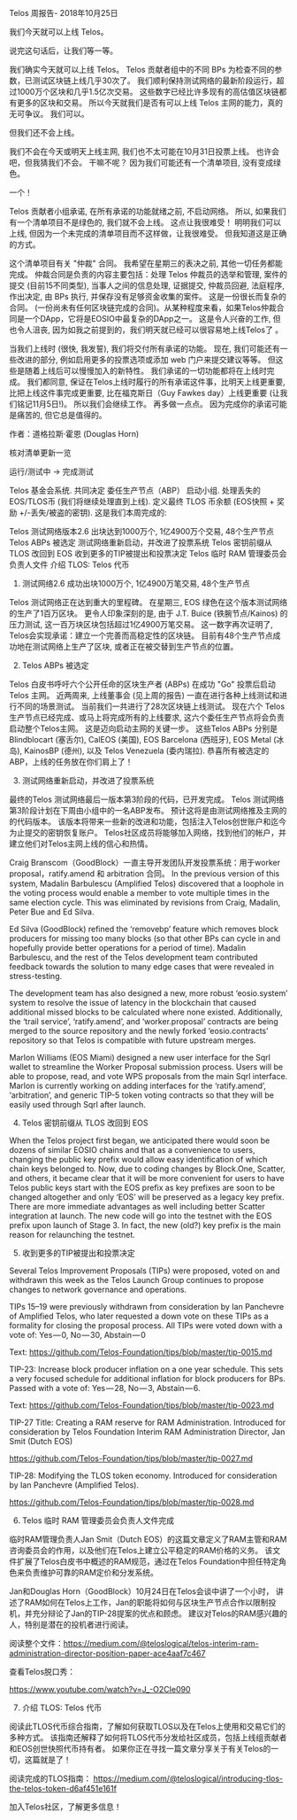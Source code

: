 Telos 周报告- 2018年10月25日

我们今天就可以上线 Telos。

说完这句话后，让我们等一等。

我们确实今天就可以上线 Telos。 Telos 贡献者组中的不同 BPs 为检查不同的参数，已测试区块链上线几乎30次了。 我们顺利保持测试网络的最新阶段运行，超过1000万个区块和几乎1.5亿次交易。 这些数字已经比许多现有的高估值区块链都有更多的区块和交易。 所以今天就我们是否有可以上线 Telos 主网的能力，真的无可争议。 我们可以。

但我们还不会上线。

我们不会在今天或明天上线主网, 我们也不太可能在10月31日投票上线。 也许会吧，但我猜我们不会。 干嘛不呢？ 因为我们可能还有一个清单项目, 没有变成绿色。

一个！

Telos 贡献者小组承诺, 在所有承诺的功能就绪之前, 不启动网络。 所以, 如果我们有一个清单项目不是绿色的, 我们就不会上线。 这点让我很难受！ 明明我们可以上线, 但因为一个未完成的清单项目而不这样做，让我很难受。 但我知道这是正确的方式。

这个清单项目有关 "仲裁" 合同。 我希望在星期三的表决之前, 其他一切任务都能完成。 仲裁合同是负责的内容主要包括：处理 Telos 仲裁员的选举和管理, 案件的提交 (目前15不同类型), 当事人之间的信息处理, 证据提交, 仲裁员回避, 法庭程序, 作出决定, 由 BPs 执行, 并保存没有足够资金收集的案件。 这是一份很长而复杂的合同。 (一份尚未有任何区块链完成的合同)。从某种程度来看，如果Telos仲裁合同是一个DApp，它将是EOSIO中最复杂的DApp之一。 这是令人兴奋的工作, 但也令人沮丧, 因为如我之前提到的，我们明天就已经可以很容易地上线Telos了 。

当我们上线时 (很快, 我发誓), 我们将交付所有承诺的功能。 现在, 我们可能还有一些改进的部分, 例如启用更多的投票选项或添加 web 门户来提交建议等等。 但这些是随着上线后可以慢慢加入的新特性。 我们承诺的一切功能都将在上线时完成。 我们都同意, 保证在Telos上线时履行的所有承诺这件事，比明天上线更重要, 比把上线这件事完成更重要, 比在福克斯日（Guy Fawkes day）上线更重要 (让我们铭记11月5日!)。 所以我们会继续工作。 再多做一点点。 因为完成你的承诺可能是痛苦的, 但它总是值得的。

作者：道格拉斯·霍恩 (Douglas Horn)

核对清单更新一览

运行/测试中 → 完成测试

Telos 基金会系统. 共同决定 委任生产节点（ABP） 启动小组. 处理丢失的EOS/TLOS币 (我们将继续处理直到上线). 定义最终 TLOS 币余额 (EOS快照 + 奖励 +/-丢失/被盗的密钥). 这是我们本周完成的:

Telos 测试网络版本2.6 出块达到1000万个, 1亿4900万个交易, 48个生产节点 Telos ABPs 被选定 测试网络重新启动，并改进了投票系统 Telos 密钥前缀从 TLOS 改回到 EOS 收到更多的TIP被提出和投票决定 Telos 临时 RAM 管理委员会负责人文件 介绍 TLOS: Telos 代币

1. 测试网络2.6 成功出块1000万个, 1亿4900万笔交易, 48个生产节点

Telos 测试网络正在达到重大的里程碑。 在星期三, EOS 绿色在这个版本测试网络的生产了1百万区块。 更令人印象深刻的是, 由于 J.T. Buice (铁腕节点/Kainos) 的压力测试, 这一百万块区块包括超过1亿4900万笔交易。 这一数字再次证明了, Telos会实现承诺：建立一个完善而高稳定性的区块链。 目前有48个生产节点成功地在测试网络上生产了区块, 或者正在被交替到生产节点的位置。

2. Telos ABPs 被选定

Telos 白皮书呼吁六个公开任命的区块生产者 (ABPs) 在成功 "Go" 投票后启动 Telos 主网。 近两周来, 上线董事会 (见上周的报告) 一直在进行各种上线测试和进行不同的场景测试。 当前我们一共进行了28次区块链上线测试。 现在六个 Telos 生产节点已经完成、或马上将完成所有的上线要求, 这六个委任生产节点将会负责启动整个Telos主网。 这是迈向启动主网的关键一步。 这些Telos ABPs 分别是Blindblocart (塞舌尔), CalEOS (美国), EOS Barcelona (西班牙), EOS Metal (冰岛), KainosBP (德州), 以及 Telos Venezuela (委内瑞拉). 恭喜所有被选定的ABP，上线的任务放在你们肩上了！

3. 测试网络重新启动，并改进了投票系统

最终的Telos 测试网络最后一版本第3阶段的代码，已开发完成。 Telos 测试网络第3阶段计划在下周由小组中的一名ABP发布。 预计这将是由测试网络推及主网的的代码版本。 该版本将带来一些新的改进和功能，包括注入Telos创世账户和迄今为止提交的密钥恢复账户。 Telos社区成员将能够加入网络，找到他们的帐户，并建立他们对Telos主网上线的信心和热情。

Craig Branscom（GoodBlock）一直主导开发团队开发投票系统：用于worker proposal，ratify.amend 和 arbitration 合同。 In the previous version of this system, Madalin Barbulescu (Amplified Telos) discovered that a loophole in the voting process would enable a member to vote multiple times in the same election cycle. This was eliminated by revisions from Craig, Madalin, Peter Bue and Ed Silva.

Ed Silva (GoodBlock) refined the ‘removebp’ feature which removes block producers for missing too many blocks (so that other BPs can cycle in and hopefully provide better operations for a period of time). Madalin Barbulescu, and the rest of the Telos development team contributed feedback towards the solution to many edge cases that were revealed in stress-testing.

The development team has also designed a new, more robust ‘eosio.system’ system to resolve the issue of latency in the blockchain that caused additional missed blocks to be calculated where none existed. Additionally, the ‘trail service’, ‘ratify.amend’, and ‘worker.proposal’ contracts are being merged to the source repository and the newly forked ‘eosio.contracts’ repository so that Telos is compatible with future upstream merges.

Marlon Williams (EOS Miami) designed a new user interface for the Sqrl wallet to streamline the Worker Proposal submission process. Users will be able to propose, read, and vote WPS proposals from the main Sqrl interface. Marlon is currently working on adding interfaces for the ‘ratify.amend’, ‘arbitration’, and generic TIP-5 token voting contracts so that they will be easily used through Sqrl after launch.

4. Telos 密钥前缀从 TLOS 改回到 EOS

When the Telos project first began, we anticipated there would soon be dozens of similar EOSIO chains and that as a convenience to users, changing the public key prefix would allow easy identification of which chain keys belonged to. Now, due to coding changes by Block.One, Scatter, and others, it became clear that it will be more convenient for users to have Telos public keys start with the EOS prefix as key prefixes are soon to be changed altogether and only ‘EOS’ will be preserved as a legacy key prefix. There are more immediate advantages as well including better Scatter integration at launch. The new code will go into the testnet with the EOS prefix upon launch of Stage 3. In fact, the new (old?) key prefix is the main reason for relaunching the testnet.

5. 收到更多的TIP被提出和投票决定

Several Telos Improvement Proposals (TIPs) were proposed, voted on and withdrawn this week as the Telos Launch Group continues to propose changes to network governance and operations.

TIPs 15–19 were previously withdrawn from consideration by Ian Panchevre of Amplified Telos, who later requested a down vote on these TIPs as a formality for closing the proposal process. All TIPs were voted down with a vote of: Yes — 0, No — 30, Abstain — 0

Text: https://github.com/Telos-Foundation/tips/blob/master/tip-0015.md

TIP-23: Increase block producer inflation on a one year schedule. This sets a very focused schedule for additional inflation for block producers for BPs. Passed with a vote of: Yes — 28, No — 3, Abstain — 6.

Text: https://github.com/Telos-Foundation/tips/blob/master/tip-0023.md

TIP-27 Title: Creating a RAM reserve for RAM Administration. Introduced for consideration by Telos Foundation Interim RAM Administration Director, Jan Smit (Dutch EOS)

https://github.com/Telos-Foundation/tips/blob/master/tip-0027.md

TIP-28: Modifying the TLOS token economy. Introduced for consideration by Ian Panchevre (Amplified Telos).

https://github.com/Telos-Foundation/tips/blob/master/tip-0028.md

6. Telos 临时 RAM 管理委员会负责人文件完成

临时RAM管理负责人Jan Smit（Dutch EOS）的这篇文章定义了RAM主管和RAM咨询委员会的作用，以及他们在Telos上建立公平稳定的RAM价格的义务。 该文件扩展了Telos白皮书中概述的RAM规范，通过在Telos Foundation中担任特定角色来负责维护可靠的RAM定价和分发系统。

Jan和Douglas Horn（GoodBlock）10月24日在Telos会谈中讲了一个小时， 讲述了RAM如何在Telos上工作，Jan的职能将如何与区块生产节点合作以限制投机，并充分辩论了Jan的TIP-28提案的优点和顾虑。 建议对Telos的RAM感兴趣的人，特别是潜在的投机者进行阅读。

阅读整个文件：https://medium.com/@teloslogical/telos-interim-ram-administration-director-position-paper-ace4aaf7c467

查看Telos脱口秀：

https://www.youtube.com/watch?v=J_-O2CIe090

7. 介绍 TLOS: Telos 代币

阅读此TLOS代币综合指南，了解如何获取TLOS以及在Telos上使用和交易它们的多种方式。 该指南还解释了如何将TLOS代币分发给社区成员，包括上线组贡献者和EOS创世快照代币持有者。 如果你正在寻找一篇文章分享关于有关Telos的一切，这篇就是了！

阅读完成的TLOS指南： https://medium.com/@teloslogical/introducing-tlos-the-telos-token-d6af451e161f

加入Telos社区，了解更多信息！